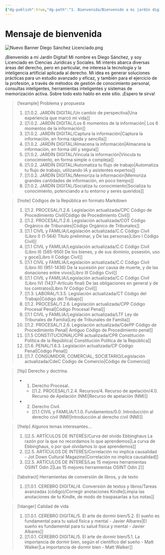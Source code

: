 ```yaml
---
{"dg-publish":true,"dg-path":"1. Bienvenida/Bienvenido a mi jardín digital.md","permalink":"/1-bienvenida/bienvenido-a-mi-jardin-digital/","tags":["CerebroDigital","gardenEntry"]}
---
```



# Mensaje de bienvenida

![Nuevo Banner Diego Sánchez Licenciado.png](/img/user/1.0.1.%20CEREBRO%20DIGITAL/6.%20Convi%C3%A9rtete%20en%20el%20estudiante%20definitivo%20con%20estas%20herramientas%20digitales/ANEXOS/Nuevo%20Banner%20Diego%20S%C3%A1nchez%20Licenciado.png)

¡Bienvenido a mi Jardín Digital! Mi nombre es Diego Sánchez, y soy Licenciado en Ciencias Jurídicas y Sociales. 
Mi interés abarca diversas áreas del derecho, pero en particular, me interesa la tecnología y la inteligencia artificial aplicada al derecho. 
Mi idea es generar soluciones prácticas para un estudio avanzado y eficaz, y también para el ejercicio de la profesión, a través de métodos de gestión de conocimiento personal, consultas inteligentes, herramientas inteligentes y sistemas de memorización activa. 
Sobre todo esto hablo en este sitio. ¡Espero te sirva!

> [!example] Problema y propuesta
> 1. [[1.0.2. JARDÍN DIGITAL/Un cambio de perspectiva\|Una experiencia que marcó mi vida]]
> 2. [[1.0.2. JARDÍN DIGITAL/Los 6 momentos de la información\| Los 6 momentos de la información]]
> 3. [[1.0.2. JARDÍN DIGITAL/Captura la información\|Captura la información, en forma rápida y sencilla]]
> 4. [[1.0.2. JARDÍN DIGITAL/Almacena la información\|Almacena la información, en forma útil y segura]]
> 5. [[1.0.2. JARDÍN DIGITAL/Vincula la información\|Vincula tu conocimiento, en forma simple o compleja]]
> 6. [[1.0.2. JARDÍN DIGITAL/Automatiza tu flujo de trabajo\|Automatiza tu flujo de trabajo, utilizando IA y asistentes expertos]]
> 7. [[1.0.2. JARDÍN DIGITAL/Memoriza la información\|Memoriza grandes cantidades de información, en poco tiempo]]
> 8. [[1.0.2. JARDÍN DIGITAL/Socializa tu conocimiento\|Socializa tu conocimiento, potenciando a tu entorno y seres queridos]]
> 

> [!note] Códigos de la República en formato Markdown
> 1. [[1.2. PROCESAL/1.2.6. Legislación actualizada/CPC Código de Procedimiento Civil\|Código de Procedimiento Civil]]
> 2. [[1.2. PROCESAL/1.2.6. Legislación actualizada/COT Código Orgánico de Tribunales\|Código Orgánico de Tribunales]]
> 3. [[1.1 CIVIL y FAMILIA/Legislación actualizada/C.C Código Civil (Libro I) (1-564) Título preliminar, y De las personas\|Libro I Código Civil]]
> 4. [[1.1 CIVIL y FAMILIA/Legislación actualizada/C.C Código Civil (Libro II) (565-950) De los bienes, y de sus dominio, posesión, uso y goce\|Libro II Código Civil]]
> 5. [[1.1 CIVIL y FAMILIA/Legislación actualizada/C.C Código Civil (Libro III) (951-1436)  De la sucesión por causa de muerte, y de las donaciones entre vivos\|Libro III Código Civil]]
> 6. [[1.1 CIVIL y FAMILIA/Legislación actualizada/C.C Código Civil (Libro IV) (1437-Artículo final) De las obligaciones en general y de los contratos\|Libro IV Código Civil]]
> 7. [[1.3. LABORAL/1.3.5. Legislación actualizada/CT Código del Trabajo\|Código del Trabajo]]
> 8. [[1.2. PROCESAL/1.2.6. Legislación actualizada/CPP Código Procesal Penal\|Código Procesal Penal]]
> 9. [[1.1 CIVIL y FAMILIA/Legislación actualizada/LTF Ley de Tribunales de Familia\|Ley de Tribunales de Familia]]
> 10. [[1.2. PROCESAL/1.2.6. Legislación actualizada/CdePP Código de Procedimiento Penal\| Antiguo Código de Procedimiento penal]]
> 11. [[1.5 CONSTITUCIONAL/CPR actualizada/CPR Constitución Política de la República\| Constitución Política de la República]]
> 12. [[1.6. PENAL/1.6.3. Legislación actualizada/CP Código Penal\|Código Penal]]
> 13. [[1.7. CONSUMIDOR, COMERCIAL, SOCIETARIO/Legislación actualizada/CdeC Código de Comercio\|Código de Comercio]]

> [!tip] Derecho y doctrina.
> - 1. Derecho Procesal.
> 	- [[1.2. PROCESAL/1.2.4. Recursos/4. Recurso de apelación/4.0. Recurso de Apelación (NM)\|Recurso de apelación (NM)]]
> - 2. Derecho Civil.
> 	- [[1.1 CIVIL y FAMILIA/1.1.0. Fundamentos/0.0. Introducción al derecho civil (NM)\|Introducción al derecho civil (NM)]]

> [!help] Algunos temas interesantes...
> 1. [[2.5. ARTÍCULOS DE INTERÉS/Curva del olvido Ebbinghaus La razón por la que no recordamos lo que aprendemos\|La curva de Ebbinghaus, o por qué olvidamos lo que aprendemos]]
> 2. [[2.5. ARTÍCULOS DE INTERÉS/Correlación no implica causalidad - Jot Down Cultural Magazine\|Correlación no implica causalidad]]
> 3. [[2.5. ARTÍCULOS DE INTERÉS/Las 15 mejores herramientas OSINT  Odin 2\|Las 15 mejores herramientas OSINT  Odin 2]]

> [!abstract] Herramientas de conversión de libros, y de texto
> 1. [[1.0.1. CEREBRO DIGITAL/4. Conversión de textos y libros/Tareas avanzadas (código)/Corregir anotaciones Kindle\|Limpia las anotaciones de tu Kindle, de modo de traspasarlas a tus notas]]

> [!danger] Calidad de vida
> 1. [[1.0.1. CEREBRO DIGITAL/5. El arte de dormir bien/5.2. El sueño es fundamental para tu salud física y mental - Javier Albares\|El sueño es fundamental para tu salud física y mental  - Javier  Albares]]
> 2. [[1.0.1. CEREBRO DIGITAL/5. El arte de dormir bien/5.1. La importancia de dormir bien, según el científico del sueño - Matt Walker\|La importancia de dormir bien - Matt Walker]]
